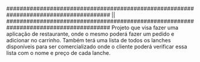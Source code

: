 ####################################################################################### || #######################################################################################
Projeto que visa fazer uma aplicação de restaurante, onde o mesmo poderá fazer um pedido e adicionar no carrinho.
Também terá uma lista de todos os lanches disponíveis para ser comercializado onde o cliente poderá verificar essa lista com o nome e preço de cada lanche.
